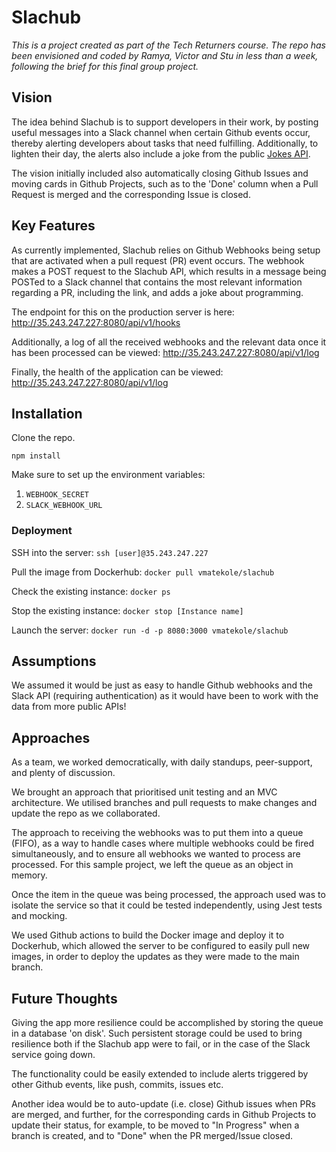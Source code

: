 # Slachub

_This is a project created as part of the Tech Returners course. The repo has been envisioned and coded by Ramya, Victor and Stu in less than a week, following the brief for this final group project._

## Vision

The idea behind Slachub is to support developers in their work, by posting useful messages into a Slack channel when certain Github events occur, thereby alerting developers about tasks that need fulfilling. Additionally, to lighten their day, the alerts also include a joke from the public [Jokes API](https://publicapis.io/jokes-api).

The vision initially included also automatically closing Github Issues and moving cards in Github Projects, such as to the 'Done' column when a Pull Request is merged and the corresponding Issue is closed.

## Key Features

As currently implemented, Slachub relies on Github Webhooks being setup that are activated when a pull request (PR) event occurs. The webhook makes a POST request to the Slachub API, which results in a message being POSTed to a Slack channel that contains the most relevant information regarding a PR, including the link, and adds a joke about programming.

The endpoint for this on the production server is here: http://35.243.247.227:8080/api/v1/hooks

Additionally, a log of all the received webhooks and the relevant data once it has been processed can be viewed: http://35.243.247.227:8080/api/v1/log

Finally, the health of the application can be viewed: http://35.243.247.227:8080/api/v1/log

## Installation

Clone the repo.

`npm install`

Make sure to set up the environment variables:

1. `WEBHOOK_SECRET`
2. `SLACK_WEBHOOK_URL`

### Deployment

SSH into the server: `ssh [user]@35.243.247.227`

Pull the image from Dockerhub: `docker pull vmatekole/slachub`

Check the existing instance: `docker ps`

Stop the existing instance: `docker stop [Instance name]`

Launch the server: `docker run -d -p 8080:3000 vmatekole/slachub`

## Assumptions

We assumed it would be just as easy to handle Github webhooks and the Slack API (requiring authentication) as it would have been to work with the data from more public APIs!

## Approaches

As a team, we worked democratically, with daily standups, peer-support, and plenty of discussion.

We brought an approach that prioritised unit testing and an MVC architecture. We utilised branches and pull requests to make changes and update the repo as we collaborated.

The approach to receiving the webhooks was to put them into a queue (FIFO), as a way to handle cases where multiple webhooks could be fired simultaneously, and to ensure all webhooks we wanted to process are processed. For this sample project, we left the queue as an object in memory.

Once the item in the queue was being processed, the approach used was to isolate the service so that it could be tested independently, using Jest tests and mocking.

We used Github actions to build the Docker image and deploy it to Dockerhub, which allowed the server to be configured to easily pull new images, in order to deploy the updates as they were made to the main branch.

## Future Thoughts

Giving the app more resilience could be accomplished by storing the queue in a database 'on disk'. Such persistent storage could be used to bring resilience both if the Slachub app were to fail, or in the case of the Slack service going down.

The functionality could be easily extended to include alerts triggered by other Github events, like push, commits, issues etc.

Another idea would be to auto-update (i.e. close) Github issues when PRs are merged, and further, for the corresponding cards in Github Projects to update their status, for example, to be moved to "In Progress" when a branch is created, and to "Done" when the PR merged/Issue closed.
